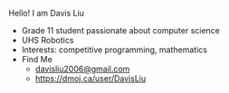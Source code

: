 Hello! I am Davis Liu
- Grade 11 student passionate about computer science
- UHS Robotics
- Interests: competitive programming, mathematics
- Find Me
  - davisliu2006@gmail.com
  - https://dmoj.ca/user/DavisLiu
